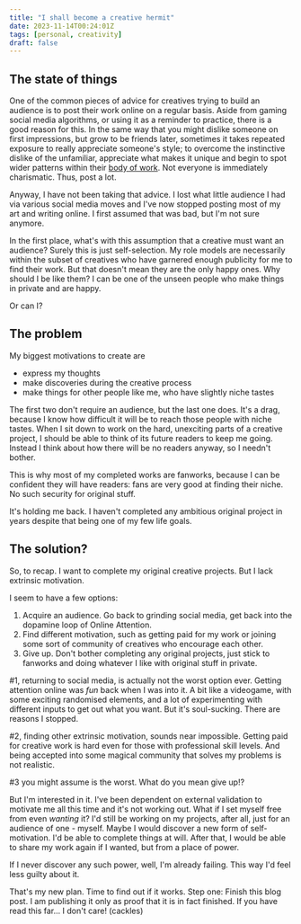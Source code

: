 ```yaml
---
title: "I shall become a creative hermit"
date: 2023-11-14T00:24:01Z
tags: [personal, creativity]
draft: false
---
```


## The state of things

One of the common pieces of advice for creatives trying to build an audience is to post their work online on a regular basis. Aside from gaming social media algorithms, or using it as a reminder to practice, there is a good reason for this. In the same way that you might dislike someone on first impressions, but grow to be friends later, sometimes it takes repeated exposure to really appreciate someone's style; to overcome the instinctive dislike of the unfamiliar, appreciate what makes it unique and begin to spot wider patterns within their [body of work](/blog/personal-website-1/). Not everyone is immediately charismatic. Thus, post a lot.

Anyway, I have not been taking that advice. I lost what little audience I had via various social media moves and I've now stopped posting most of my art and writing online. I first assumed that was bad, but I'm not sure anymore.

In the first place, what's with this assumption that a creative must want an audience? Surely this is just self-selection. My role models are necessarily within the subset of creatives who have garnered enough publicity for me to find their work. But that doesn't mean they are the only happy ones. Why should I be like them? I can be one of the unseen people who make things in private and are happy.

Or can I?

## The problem

My biggest motivations to create are

- express my thoughts
- make discoveries during the creative process
- make things for other people like me, who have slightly niche tastes

The first two don't require an audience, but the last one does. It's a drag, because I know how difficult it will be to reach those people with niche tastes. When I sit down to work on the hard, unexciting parts of a creative project, I should be able to think of its future readers to keep me going. Instead I think about how there will be no readers anyway, so I needn't bother.

This is why most of my completed works are fanworks, because I can be confident they will have readers: fans are very good at finding their niche. No such security for original stuff.

It's holding me back. I haven't completed any ambitious original project in years despite that being one of my few life goals.

## The solution?

So, to recap. I want to complete my original creative projects. But I lack extrinsic motivation.

I seem to have a few options:

1. Acquire an audience. Go back to grinding social media, get back into the dopamine loop of Online Attention.
2. Find different motivation, such as getting paid for my work or joining some sort of community of creatives who encourage each other.
3. Give up. Don't bother completing any original projects, just stick to fanworks and doing whatever I like with original stuff in private.

#1, returning to social media, is actually not the worst option ever. Getting attention online was _fun_ back when I was into it. A bit like a videogame, with some exciting randomised elements, and a lot of experimenting with different inputs to get out what you want. But it's soul-sucking. There are reasons I stopped.

#2, finding other extrinsic motivation, sounds near impossible. Getting paid for creative work is hard even for those with professional skill levels. And being accepted into some magical community that solves my problems is not realistic.

#3 you might assume is the worst. What do you mean give up!?

But I'm interested in it. I've been dependent on external validation to motivate me all this time and it's not working out. What if I set myself free from even _wanting_ it? I'd still be working on my projects, after all, just for an audience of one - myself. Maybe I would discover a new form of self-motivation. I'd be able to complete things at will. After that, I would be able to share my work again if I wanted, but from a place of power.

If I never discover any such power, well, I'm already failing. This way I'd feel less guilty about it.

That's my new plan. Time to find out if it works. Step one: Finish this blog post. I am publishing it only as proof that it is in fact finished. If you have read this far... I don't care! (cackles)
